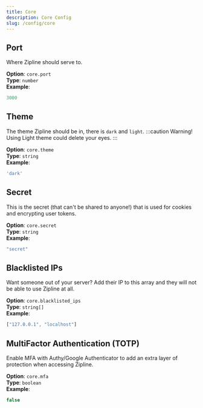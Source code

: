 ```yaml
---
title: Core
description: Core Config
slug: /config/core
---
```


## Port
Where Zipline should serve to.

**Option**: `core.port`<br/>
**Type**: `number`<br/>
**Example**:
```js
3000
```

## Theme
The theme Zipline should be in, there is `dark` and `light`.
:::caution
Warning! Using Light theme could delete your eyes.
:::

**Option**: `core.theme`<br/>
**Type**: `string`<br/>
**Example**:
```js
'dark' 
```

## Secret
This is the secret (that can't be shared to anyone!) that is used for cookies and encrypting user tokens.

**Option**: `core.secret`<br/>
**Type**: `string`<br/>
**Example**:
```js
"secret"
```

## Blacklisted IPs
Want someone out of your server? Add their IP to this array and they will not be able to use Zipline at all.

**Option**: `core.blacklisted_ips`<br/>
**Type**: `string[]`<br/>
**Example**:
```js
["127.0.0.1", "localhost"]
```

## MultiFactor Authentication (TOTP)
Enable MFA with Authy/Google Authenticator to add an extra layer of protection when accessing Zipline.

**Option**: `core.mfa`<br/>
**Type**: `boolean`<br/>
**Example**:
```js
false
```